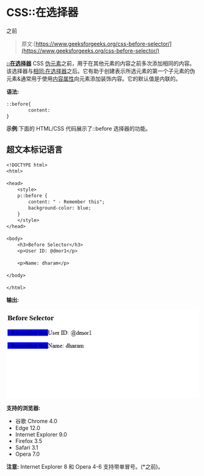 # CSS::在选择器

之前

> 原文:[https://www.geeksforgeeks.org/css-before-selector/](https://www.geeksforgeeks.org/css-before-selector/)

[**::在选择器**](https://www.geeksforgeeks.org/css-before-selector/) CSS [伪元素](https://www.geeksforgeeks.org/css-pseudo-elements/)之前，用于在其他元素的内容之前多次添加相同的内容。该选择器与[相同:在选择器](https://www.geeksforgeeks.org/css-after-selector/)之后。它有助于创建表示所选元素的第一个子元素的伪元素&通常用于使用[内容属性](https://www.geeksforgeeks.org/css-content-property/)向元素添加装饰内容。它的默认值是内联的。

**语法:**

```
::before{
        content:
}
```

**示例**:下面的 HTML/CSS 代码展示了::before 选择器的功能。

## 超文本标记语言

```
<!DOCTYPE html>
<html>

<head>
    <style>
    p::before {
        content: " - Remember this";
        background-color: blue;
    }
    </style>
</head>

<body>
    <h3>Before Selector</h3>
    <p>User ID: @dmor1</p>

    <p>Name: dharam</p>

</body>

</html>
```

**输出:**

![](img/602ec2f1532b2f4929a617051d1e337d.png)

**支持的浏览器:**

*   谷歌 Chrome 4.0
*   Edge 12.0
*   Internet Explorer 9.0
*   Firefox 3.5
*   Safari 3.1
*   Opera 7.0

**注意:** Internet Explorer 8 和 Opera 4-6 支持带单冒号。(*之前)。